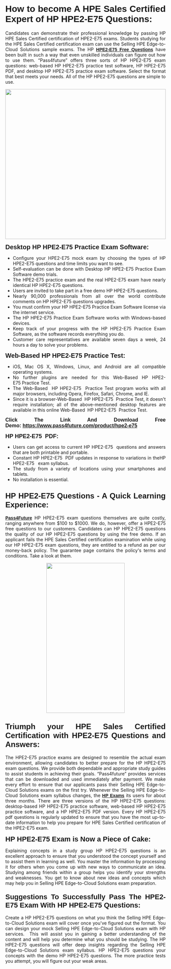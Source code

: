 <h1 style="text-align: justify;"><span style="font-family:Tahoma,Geneva,sans-serif;"><strong>How to become A HPE Sales Certified Expert of HP HPE2-E75 Questions:</strong></span></h1>

<p style="text-align: justify;">Candidates can demonstrate their professional knowledge by passing HP HPE Sales Certified certification of HPE2-E75 exams. Students studying for the HPE Sales Certified certification exam can use the Selling HPE Edge-to-Cloud Solutions sample exams. The HP <a href="https://www.pass4future.com/questions/hp/hpe2-e75" target="_blank"><span style="font-family:Tahoma,Geneva,sans-serif;"><strong>HPE2-E75 Free Questions</strong></span></a> have been built in such a way that even unskilled individuals can figure out how to use them. “Pass4future” offers three sorts of HP HPE2-E75 exam questions: web-based HP HPE2-E75 practice test software, HP HPE2-E75 PDF, and desktop HP HPE2-E75 practice exam software. Select the format that best meets your needs. All of the HP HPE2-E75 questions are simple to use.</p>

<p style="text-align: justify;"><a href="https://www.pass4future.com/product/hpe2-e75" target="_blank"><img alt="" src="https://lh3.googleusercontent.com/pw/AM-JKLU5_aushiRQbaoUdVonD_1om6esFnUm_j21jdeI1V3aesz_ETcO2Y8QVj0ZamD1vJ__MzXKNoh3XzzrDTXgudBuMwEatvdphNwcixeZDIncATvFdVanIchOfqVuIJHbWkG03KYMH2pwXnb7WaAnvI3g=w1818-h651-no" style="width: 100%; height: 470px;" /></a></p>

<p style="text-align: justify;"><strong><span style="font-family:Tahoma,Geneva,sans-serif;"><span style="font-size:20px;">Desktop HP HPE2-E75 Practice Exam Software:</span></span></strong></p>

<ul>
	<li style="text-align: justify;">Configure your HPE2-E75 mock exam by choosing the types of HP HPE2-E75 questions and time limits you want to see.</li>
	<li style="text-align: justify;">Self-evaluation can be done with Desktop HP HPE2-E75 Practice Exam Software demo trials.</li>
	<li style="text-align: justify;">The HPE2-E75 practice exam and the real HPE2-E75 exam have nearly identical HP HPE2-E75 questions.</li>
	<li style="text-align: justify;">Users are invited to take part in a free demo HP HPE2-E75 questions.</li>
	<li style="text-align: justify;">Nearly 90,000 professionals from all over the world contribute comments on HP HPE2-E75 questions upgrades.</li>
	<li style="text-align: justify;">You must confirm your HP HPE2-E75 Practice Exam Software license via the internet service.</li>
	<li style="text-align: justify;">The HP HPE2-E75 Practice Exam Software works with Windows-based devices.</li>
	<li style="text-align: justify;">Keep track of your progress with the HP HPE2-E75 Practice Exam Software, as the software records everything you do.</li>
	<li style="text-align: justify;">Customer care representatives are available seven days a week, 24 hours a day to solve your problems.</li>
</ul>

<p style="text-align: justify;"><span style="font-family:Tahoma,Geneva,sans-serif;"><span style="font-size:20px;"><strong>Web-Based HP HPE2-E75 Practice Test:</strong></span></span></p>

<ul>
	<li style="text-align: justify;">iOS, Mac OS X, Windows, Linux, and Android are all compatible operating systems.</li>
	<li style="text-align: justify;">No further plugins are needed for this Web-Based HP HPE2-E75 Practice Test.</li>
	<li style="text-align: justify;">The Web-Based  HP HPE2-E75  Practice Test program works with all major browsers, including Opera, Firefox, Safari, Chrome, and IE.</li>
	<li style="text-align: justify;">Since it is a browser-Web-Based  HP HPE2-E75  Practice Test, it doesn't require installation; all of the above-mentioned desktop features are available in this online Web-Based  HP HPE2-E75  Practice Test.</li>
</ul>

<p style="text-align: justify;"><span style="font-family:Tahoma,Geneva,sans-serif;"><strong><span style="font-size:16px;">Click The Link And Download Free Demo: <a href="https://www.pass4future.com/product/hpe2-e75" target="_blank">https://www.pass4future.com/product/hpe2-e75</a></span></strong></span></p>

<p style="text-align: justify;"><span style="font-size:18px;"><span style="font-family:Tahoma,Geneva,sans-serif;"><strong>HP HPE2-E75  PDF:</strong></span></span></p>

<ul>
	<li style="text-align: justify;">Users can get access to current HP HPE2-E75  questions and answers that are both printable and portable.</li>
	<li style="text-align: justify;">Constant HP HPE2-E75  PDF updates in response to variations in theHP HPE2-E75   exam syllabus.</li>
	<li style="text-align: justify;">The study from a variety of locations using your smartphones and tablets.</li>
	<li style="text-align: justify;">No installation is essential.</li>
</ul>

<h2 style="text-align: justify;"><span style="font-family:Tahoma,Geneva,sans-serif;"><strong><span style="font-size:24px;">HP HPE2-E75 Questions - A Quick Learning Experience:</span></strong></span></h2>

<p style="text-align: justify;"><a href="https://www.pass4future.com/" target="_blank"><span style="font-family:Tahoma,Geneva,sans-serif;"><strong>Pass4Future</strong></span></a> HP HPE2-E75 exam questions themselves are quite costly, ranging anywhere from $100 to $1000. We do, however, offer a HPE2-E75 free questions to our customers. Candidates can HP HPE2-E75 questions the quality of our HP HPE2-E75 questions by using the free demo. If an applicant fails the HPE Sales Certified certification examination while using our HP HPE2-E75 exam questions, they are entitled to a refund as per our money-back policy. The guarantee page contains the policy's terms and conditions. Take a look at them.</p>

<p style="text-align: center;"><a href="https://www.pass4future.com/product/hpe2-e75" target="_blank"><img alt="" src="https://lh3.googleusercontent.com/pw/AM-JKLV3yUm3jiqqIo1xIsj1VJ_UeysYexQY-pRYO0rIFl3vg11QZioN-gzffpw2AfKqFynWuvoXOreWrWS0swpr4xmOSWfwII2jvatteuqrfxiWGFBSHPiZUCoi33jqeymK5dmu-0enyX6tayRCAMHw05jv=s943-no" style="width: 70%; height: 470px;" /></a></p>

<h2 style="text-align: justify;"><span style="font-family:Tahoma,Geneva,sans-serif;"><strong><span style="font-size:24px;">Triumph your HPE Sales Certified Certification with HPE2-E75 Questions and Answers:</span></strong></span></h2>

<p style="text-align: justify;">The HPE2-E75 practice exams are designed to resemble the actual exam environment, allowing candidates to better prepare for the HP HPE2-E75 exam questions. We provide both dependable and appropriate study guides to assist students in achieving their goals. “Pass4future” provides services that can be downloaded and used immediately after payment. We make every effort to ensure that our applicants pass their Selling HPE Edge-to-Cloud Solutions exams on the first try. Whenever the Selling HPE Edge-to-Cloud Solutions exam syllabus changes, the <a href="https://www.pass4future.com/hp" target="_blank"><span style="font-family:Tahoma,Geneva,sans-serif;"><strong>HP Exams</strong></span></a> its users for about three months. There are three versions of the HP HPE2-E75 questions: desktop-based HP HPE2-E75 practice software, web-based HP HPE2-E75 practice software, and a HP HPE2-E75 PDF version. Every HP HPE2-E75 pdf questions is regularly updated to ensure that you have the most up-to-date information to help you prepare for HPE Sales Certified certification of the HPE2-E75 exam.</p>

<p style="text-align: justify;"><strong><span style="font-family:Tahoma,Geneva,sans-serif;"><span style="font-size:22px;">HP HPE2-E75 Exam is Now a Piece of Cake:</span></span></strong></p>

<p style="text-align: justify;">Explaining concepts in a study group HP HPE2-E75 questions is an excellent approach to ensure that you understood the concept yourself and to assist them in learning as well. You master the information by processing it for others when you come up with new ways to communicate an idea. Studying among friends within a group helps you identify your strengths and weaknesses. You get to know about new ideas and concepts which may help you in Selling HPE Edge-to-Cloud Solutions exam preparation.</p>

<h3 style="text-align: justify;"><span style="font-family:Tahoma,Geneva,sans-serif;"><strong><span style="font-size:22px;">Suggestions To Successfully Pass The HPE2-E75 Exam With HP HPE2-E75 Questions:</span></strong></span></h3>

<p style="text-align: justify;">Create a HP HPE2-E75 questions on what you think the Selling HPE Edge-to-Cloud Solutions exam will cover once you've figured out the format. You can design your mock Selling HPE Edge-to-Cloud Solutions exam with HP services.  This will assist you in gaining a better understanding of the content and will help you determine what you should be studying. The HP HPE2-E75 questions will offer deep insights regarding the Selling HPE Edge-to-Cloud Solutions exam syllabus. HP HPE2-E75 questions your concepts with the demo HP HPE2-E75 questions. The more practice tests you attempt, you will figure out your weak areas.</p>

